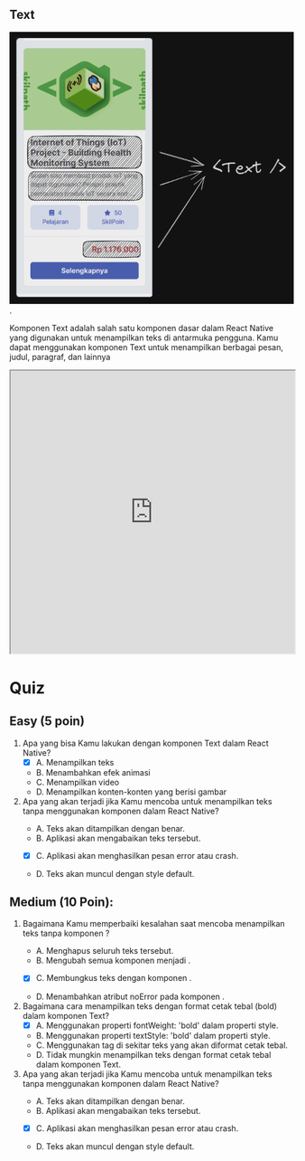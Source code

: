 ## Text

![Init React](<../../Assets/Materi/Button & Touchable opacity/text-explanation.png>).

Komponen Text adalah salah satu komponen dasar dalam React Native yang digunakan untuk menampilkan teks di antarmuka pengguna. Kamu dapat menggunakan komponen Text untuk menampilkan berbagai pesan, judul, paragraf, dan lainnya

<iframe src="https://snack.expo.dev/@doltons/text-component" height="500" width="100%" title="Text Example"></iframe>

<!-- ```jsx
import React from "react";
import { View, Text, StyleSheet } from "react-native";

const TextExample = () => {
  return (
    <View>
      <Text>Selamat datang di materi UI Native!</Text>
      <Text>
        Ini adalah contoh penggunaan komponen Text dalam React Native. Kamu
        dapat menambahkan paragraf dan pesan sesuai kebutuhan.
      </Text>
    </View>
  );
};

export default TextExample;
``` -->

<!-- **Pentingnya Menggunakan Tag `<Text>`:**

Ketika Kamu ingin menampilkan teks di React Native, Kamu harus menggunakannya dalam komponen `<Text>`. Ini adalah perbedaan fundamental antara **HTML** dan **React Native**. Pada **HTML**, Kamu bisa saja menulis teks tanpa wadah elemen tertentu, tetapi di **React Native**, setiap potongan teks harus ditempatkan di dalam komponen `<Text>`.

Contoh yang tidak benar :

```jsx
<View>Ini adalah teks yang ingin ditampilkan.</View>
```

Contoh yang benar :

```jsx
<Text>Ini adalah teks yang ingin ditampilkan.</Text>
```

Alasan utama di balik ini adalah cara **React Native** membangun antarmuka pengguna. Saat Kamu memasukkan teks ke dalam komponen `<Text>`, React Native tahu bagaimana mengelola dan merender teks dengan benar sesuai dengan sistem operasi dan perangkat yang berbeda. -->

# Quiz

## Easy (5 poin)

1. Apa yang bisa Kamu lakukan dengan komponen Text dalam React Native?
   - [x] A. Menampilkan teks
   - B. Menambahkan efek animasi
   - C. Menampilkan video
   - D. Menampilkan konten-konten yang berisi gambar
2. Apa yang akan terjadi jika Kamu mencoba untuk menampilkan teks tanpa menggunakan komponen <Text> dalam React Native?
   - A. Teks akan ditampilkan dengan benar.
   - B. Aplikasi akan mengabaikan teks tersebut.
   - [x] C. Aplikasi akan menghasilkan pesan error atau crash.
   - D. Teks akan muncul dengan style default.

## Medium (10 Poin):

1. Bagaimana Kamu memperbaiki kesalahan saat mencoba menampilkan teks tanpa komponen <Text> ?
   - A. Menghapus seluruh teks tersebut.
   - B. Mengubah semua komponen <Text> menjadi <View>.
   - [x] C. Membungkus teks dengan komponen <Text>.
   - D. Menambahkan atribut noError pada komponen <Text>.
2. Bagaimana cara menampilkan teks dengan format cetak tebal (bold) dalam komponen Text?
   - [x] A. Menggunakan properti fontWeight: 'bold' dalam properti style.
   - B. Menggunakan properti textStyle: 'bold' dalam properti style.
   - C. Menggunakan tag <Bold> di sekitar teks yang akan diformat cetak tebal.
   - D. Tidak mungkin menampilkan teks dengan format cetak tebal dalam komponen Text.
3. Apa yang akan terjadi jika Kamu mencoba untuk menampilkan teks tanpa menggunakan komponen <Text> dalam React Native?
   - A. Teks akan ditampilkan dengan benar.
   - B. Aplikasi akan mengabaikan teks tersebut.
   - [x] C. Aplikasi akan menghasilkan pesan error atau crash.
   - D. Teks akan muncul dengan style default.
